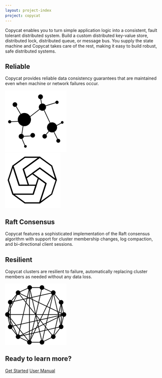 ```yaml
---
layout: project-index
project: copycat
---
```


<div class="highlight highlight-intro">
  <div class="container">
    <div class="row">
      <div class="col-sm-12">
        <p>
Copycat enables you to turn simple application logic into a consistent, fault tolerant distributed system. Build a custom distributed key-value store, distributed lock, distributed queue, or message bus. You supply the state machine and Copycat takes care of the rest, making it easy to build robust, safe distributed systems.
        </p>
      </div>
    </div>
  </div>
</div>

<!-- Reliable -->
<div class="highlight highlight-gray">
  <div class="container">
    <div class="row">
      <div class="col-sm-6">
        <h2>Reliable</h2>
        <p>
          Copycat provides reliable data consistency guarantees that are maintained even when machine or network failures occur.
        </p>
      </div>
      <div class="col-sm-5 text-right">
        <img class="svg" src="/assets/img/reliable14.svg">
      </div>
    </div>
  </div>
</div>

<div class="highlight highlight-white">
  <div class="container">
    <div class="row">
      <div class="col-sm-5 col-sm-offset-1">
        <img class="svg" src="/assets/img/consensus.svg">
      </div>
      <div class="col-sm-6 text-right">
        <h2>Raft Consensus</h2>
        <p>
          Copycat features a sophisticated implementation of the Raft consensus algorithm with support for cluster membership changes, log compaction, and bi-directional client sessions.
        </p>
      </div>
    </div>
  </div>
</div>

<!-- <div class="highlight highlight-white">
  <div class="container">
    <div class="row">
<div class="col-sm-6" markdown="1">
```java
public class MapStateMachine extends StateMachine {
  private Map<Object, Commit<PutCommand>> map = new HashMap<>();

  private Object put(Commit<PutCommand> commit) {
    map.put(commit.operation().key(), commit);
  }

  private Object get(Commit<GetQuery> commit) {
    Commit<PutCommand> value = map.get(commit.operation().key());
    commit.close();
    return value != null ? value.operation().value() : null;
  }

  private Object remove(Commit<RemoveCommand> commit) {
    Commit<PutCommand> value = map.remove(commit.operation().key());
    commit.clean();
    if (value != null) {
      value.clean();
      return value.operation().value();
    }
    return null;
  }
}
```
</div>
      <div class="col-sm-6 text-right">
        <h2>Extensible</h2>
        <p>Copycat allows user-defined state machines to be plugged directly into the Raft algorithm, enabling your application logic to be automatically replicated and fully consistent.</p>
      </div>
    </div>
  </div>
</div> -->

<!--Resilient -->
<div class="highlight highlight-gray">
  <div class="container">
    <div class="row">
      <div class="col-sm-6">
        <h2>Resilient</h2>
        <p>Copycat clusters are resilient to failure, automatically replacing cluster members as needed without any data loss.</p>
      </div>
      <div class="col-sm-5 text-right">
        <img class="svg" src="/assets/img/resilient.svg">
      </div>
    </div>
  </div>
</div>

<!-- <div class="highlight highlight-gray">
  <div class="container">
    <div class="row">
<div class="col-sm-6" markdown="1">
```java
AtomixReplica replica = AtomixReplica.builder(address, members)
  .withTransport(new NettyTransport())
  .withStorage(new Storage(StorageLevel.DISK))
  .build()
  .open()
  .get();
```
</div>
      <div class="col-sm-6 text-right">
        <h2>Embeddable</h2>
        <p>Copycat supports fully embeddable servers that live in-process, eliminating the need to manage external coordination services.</p>
      </div>
    </div>
  </div>
</div> -->

<!--Learn more -->
<div class="highlight highlight-get-started">
  <div class="container">
    <div class="row">
      <div class="col-sm-12 text-center">
        <h2>Ready to learn more?</h2>
        <p>
          <a href="/{{ page.project }}/getting-started" class="btn btn-default btn-lg doc-btn">Get Started</a>
          <a href="/{{ page.project }}/user-manual" class="btn btn-default btn-lg doc-btn">User Manual</a>
        </p>
      </div>
    </div>
  </div>
</div>